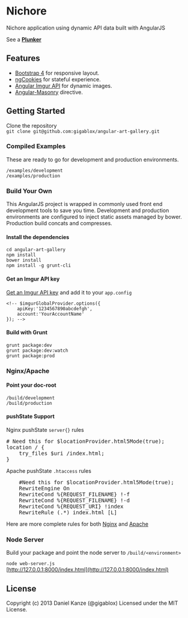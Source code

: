 # Nichore

Nichore application using dynamic API data built with AngularJS

See a <b>[Plunker](http://plnkr.co/akHTslTdRMvfe3KrnPeO)</b>

## Features
<!-- * [Masonry 3](http://masonry.desandro.com/) for mason blocking images. -->
* [Bootstrap 4](https://github.com/twitter/bootstrap/tree/3.0.0-wip) for responsive layout.
* [ngCookies](https://github.com/angular/code.angularjs.org/tree/master/1.1.5) for stateful experience.
* [Angular Imgur API](https://github.com/gigablox/angular-imgur-api) for dynamic images.
* [Angular-Masonry](https://github.com/passy/angular-masonry) directive.

## Getting Started
Clone the repository  
`git clone git@github.com:gigablox/angular-art-gallery.git`    

### Compiled Examples
These are ready to go for development and production environments. 

`/examples/development`  
`/examples/production`

### Build Your Own
This AngularJS project is wrapped in commonly used front end development tools to save you time. Development and production environments are configured to inject static assets managed by bower. Production build concats and compresses.
#### Install the dependencies  
`cd angular-art-gallery`  
`npm install`  
`bower install`  
`npm install -g grunt-cli`

#### Get an Imgur API key
[Get an Imgur API key](https://api.imgur.com/) and add it to your `app.config`  

    <!-- $imgurGlobalProvider.options({
        apiKey:'1234567890abcdefgh',
        account:'YourAccountName'
    }); -->

#### Build with Grunt
`grunt package:dev`  
`grunt package:dev:watch`  
`grunt package:prod`


### Nginx/Apache

#### Point your doc-root
`/build/development`  
`/build/production`

#### pushState Support
Nginx pushState `server{}` rules
<pre>
# Need this for $locationProvider.html5Mode(true);
location / {
    try_files $uri /index.html;
}
</pre>

Apache pushState `.htaccess` rules
<pre>
    #Need this for $locationProvider.html5Mode(true);
    RewriteEngine On
    RewriteCond %{REQUEST_FILENAME} !-f
    RewriteCond %{REQUEST_FILENAME} !-d
    RewriteCond %{REQUEST_URI} !index
    RewriteRule (.*) index.html [L]
</pre>

Here are more complete rules for both [Nginx]() and [Apache]()


### Node Server

Build your package and point the node server to `/build/<environment>`    

`node web-server.js`  
[http://127.0.0.1:8000/index.html](http://127.0.0.1:8000/index.html)


## License
Copyright (c) 2013 Daniel Kanze (@gigablox) Licensed under the MIT License.
